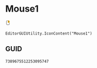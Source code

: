 # Mouse1
![](/img/Mouse1.png)

``` CSharp
EditorGUIUtility.IconContent("Mouse1")
```
## GUID
```
7389675512253095747
```
